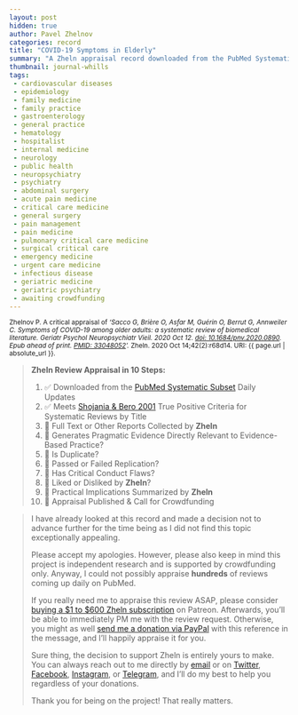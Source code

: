 ```yaml
---
layout: post
hidden: true
author: Pavel Zhelnov
categories: record
title: "COVID-19 Symptoms in Elderly"
summary: "A Zheln appraisal record downloaded from the PubMed Systematic Subset daily updates."
thumbnail: journal-whills
tags:
 - cardiovascular diseases
 - epidemiology
 - family medicine
 - family practice
 - gastroenterology
 - general practice
 - hematology
 - hospitalist
 - internal medicine
 - neurology
 - public health
 - neuropsychiatry
 - psychiatry
 - abdominal surgery
 - acute pain medicine
 - critical care medicine
 - general surgery
 - pain management
 - pain medicine
 - pulmonary critical care medicine
 - surgical critical care
 - emergency medicine
 - urgent care medicine
 - infectious disease
 - geriatric medicine
 - geriatric psychiatry
 - awaiting crowdfunding
---
```


<small id="citation">Zhelnov P. A critical appraisal of _‘Sacco G, Brière O, Asfar M, Guérin O, Berrut G, Annweiler C. Symptoms of COVID-19 among older adults: a systematic review of biomedical literature. Geriatr Psychol Neuropsychiatr Vieil. 2020 Oct 12. [doi: 10.1684/pnv.2020.0890](https://doi.org/10.1684/pnv.2020.0890). Epub ahead of print. [PMID: 33048052](https://pubmed.gov/33048052)’._ Zheln. 2020 Oct 14;42(2):r68d14. URI: {{ page.url | absolute_url }}.</small>

> **Zheln Review Appraisal in 10 Steps:**
>
> 1. ✅ Downloaded from the [PubMed Systematic Subset](https://github.com/p1m-ortho/qs-global-ortho-search-queries/blob/global-sr-query/README.md) Daily Updates
> 2. ✅ Meets [Shojania & Bero 2001](https://www.researchgate.net/publication/11820967_Taking_Advantage_of_the_Explosion_of_Systematic_Reviews_An_Efficient_MEDLINE_Search_Strategy) True Positive Criteria for Systematic Reviews by Title
> 3. 🔄 Full Text or Other Reports Collected by **Zheln**
> 4. 🔄 Generates Pragmatic Evidence Directly Relevant to Evidence-Based Practice?
> 5. 🔄 Is Duplicate?
> 6. 🔄 Passed or Failed Replication?
> 7. 🔄 Has Critical Conduct Flaws?
> 8. 🔄 Liked or Disliked by **Zheln**?
> 9. 🔄 Practical Implications Summarized by **Zheln**
> 10. 🔄 Appraisal Published & Call for Crowdfunding

> I have already looked at this record and made a decision not to advance further for the time being as I did not find this topic exceptionally appealing.
>
> Please accept my apologies. However, please also keep in mind this project is independent research and is supported by crowdfunding only. Anyway, I could not possibly appraise **hundreds** of reviews coming up daily on PubMed.
> 
> If you really need me to appraise this review ASAP, please consider [buying a $1 to $600 Zheln subscription](https://patreon.com/zheln) on Patreon. Afterwards, you’ll be able to immediately PM me with the review request. Otherwise, you might as well [send me a donation via PayPal](https://paypal.me/pjelnov) with this reference in the message, and I’ll happily appraise it for you.
> 
> Sure thing, the decision to support Zheln is entirely yours to make. You can always reach out to me directly by [email](mailto:pavel@zheln.com) or on [Twitter](https://twitter.com/drzhelnov), [Facebook](https://facebook.com/drzhelnov), [Instagram](https://instagram.com/igzheln), or [Telegram](https://t.me/drzhelnov), and I’ll do my best to help you regardless of your donations.
> 
> Thank you for being on the project! That really matters.
